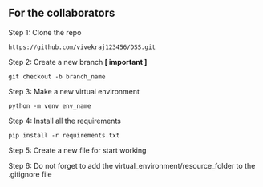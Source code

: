 ## For the collaborators

Step 1: Clone the repo

```commandline
https://github.com/vivekraj123456/DSS.git
```

Step 2: Create a new branch __[ important ]__

```commandline
git checkout -b branch_name
```

Step 3: Make a new virtual environment

```commandline
python -m venv env_name
```

Step 4: Install all the requirements

```commandline
pip install -r requirements.txt
```

Step 5: Create a new file for start working

Step 6: Do not forget to add the virtual_environment/resource_folder to the .gitignore file
